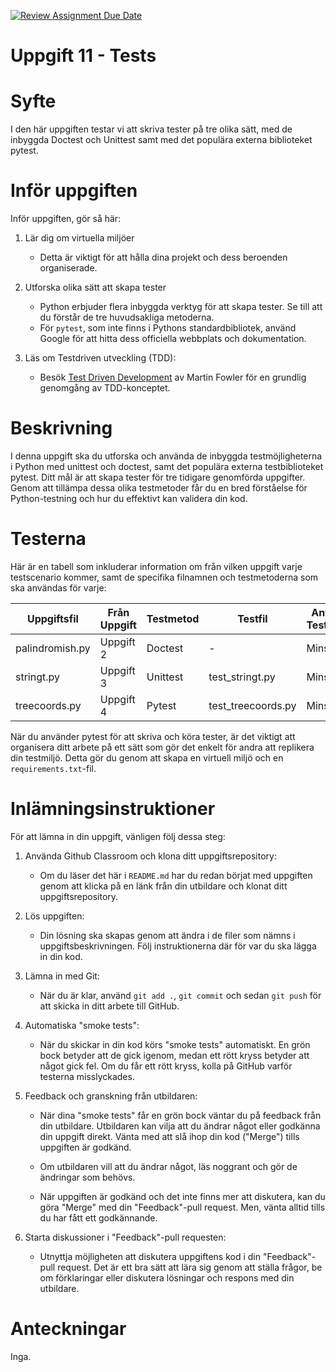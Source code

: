 [![Review Assignment Due Date](https://classroom.github.com/assets/deadline-readme-button-24ddc0f5d75046c5622901739e7c5dd533143b0c8e959d652212380cedb1ea36.svg)](https://classroom.github.com/a/wEQuma7V)
# Uppgift 11 - Tests

# Syfte

I den här uppgiften testar vi att skriva tester på tre olika sätt, med de
inbyggda Doctest och Unittest samt med det populära externa biblioteket pytest.

# Inför uppgiften

Inför uppgiften, gör så här:

1. Lär dig om virtuella miljöer

   - Detta är viktigt för att hålla dina projekt och dess beroenden
     organiserade.

2. Utforska olika sätt att skapa tester
   - Python erbjuder flera inbyggda verktyg för att skapa tester. Se till att du
     förstår de tre huvudsakliga metoderna.
   - För `pytest`, som inte finns i Pythons standardbibliotek, använd Google för
     att hitta dess officiella webbplats och dokumentation.
3. Läs om Testdriven utveckling (TDD):
   - Besök [Test Driven Development](https://martinfowler.com/bliki/TestDrivenDevelopment.html)
     av Martin Fowler för en grundlig genomgång av TDD-konceptet.

# Beskrivning

I denna uppgift ska du utforska och använda de inbyggda testmöjligheterna i
Python med unittest och doctest, samt det populära externa testbiblioteket
pytest. Ditt mål är att skapa tester för tre tidigare genomförda uppgifter.
Genom att tillämpa dessa olika testmetoder får du en bred förståelse för
Python-testning och hur du effektivt kan validera din kod.

# Testerna

Här är en tabell som inkluderar information om från vilken uppgift varje
testscenario kommer, samt de specifika filnamnen och testmetoderna som ska
användas för varje:

| Uppgiftsfil     | Från Uppgift | Testmetod | Testfil            | Antal Testfall |
| --------------- | ------------ | --------- | ------------------ | -------------- |
| palindromish.py | Uppgift 2    | Doctest   | -                  | Minst 3        |
| stringt.py      | Uppgift 3    | Unittest  | test_stringt.py    | Minst 3        |
| treecoords.py   | Uppgift 4    | Pytest    | test_treecoords.py | Minst 3        |

När du använder pytest för att skriva och köra tester, är det viktigt att
organisera ditt arbete på ett sätt som gör det enkelt för andra att replikera
din testmiljö. Detta gör du genom att skapa en virtuell miljö och en
`requirements.txt`-fil.

# Inlämningsinstruktioner

För att lämna in din uppgift, vänligen följ dessa steg:

1. Använda Github Classroom och klona ditt uppgiftsrepository:

   - Om du läser det här i `README.md` har du redan börjat med uppgiften genom
     att klicka på en länk från din utbildare och klonat ditt
     uppgiftsrepository.

2. Lös uppgiften:

   - Din lösning ska skapas genom att ändra i de filer som nämns i
     uppgiftsbeskrivningen. Följ instruktionerna där för var du ska lägga in din
     kod.

3. Lämna in med Git:

   - När du är klar, använd `git add .`, `git commit` och sedan `git push` för
     att skicka in ditt arbete till GitHub.

4. Automatiska "smoke tests":

   - När du skickar in din kod körs "smoke tests" automatiskt. En grön bock
     betyder att de gick igenom, medan ett rött kryss betyder att något gick
     fel. Om du får ett rött kryss, kolla på GitHub varför testerna
     misslyckades.

5. Feedback och granskning från utbildaren:

   - När dina "smoke tests" får en grön bock väntar du på feedback från din
     utbildare. Utbildaren kan vilja att du ändrar något eller godkänna din
     uppgift direkt. Vänta med att slå ihop din kod ("Merge") tills uppgiften är
     godkänd.

   - Om utbildaren vill att du ändrar något, läs noggrant och gör de ändringar
     som behövs.

   - När uppgiften är godkänd och det inte finns mer att diskutera, kan du göra
     "Merge" med din "Feedback"-pull request. Men, vänta alltid tills du har
     fått ett godkännande.

6. Starta diskussioner i "Feedback"-pull requesten:

   - Utnyttja möjligheten att diskutera uppgiftens kod i din "Feedback"-pull
     request. Det är ett bra sätt att lära sig genom att ställa frågor, be om
     förklaringar eller diskutera lösningar och respons med din utbildare.

# Anteckningar

Inga.
